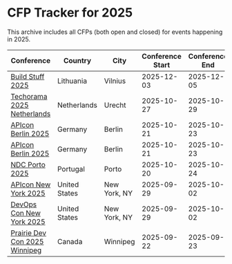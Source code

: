 # CFP Tracker for 2025

This archive includes all CFPs (both open and closed) for events happening in 2025.

| Conference | Country | City | Conference Start | Conference End | CFP | Benefits | CFP Start | Deadline |
| ---------- | ------- | ---- | ---------------- | -------------- | --- | -------- | --------- | -------- |
| [Build Stuff 2025](https://buildstuff.events/) | Lithuania | Vilnius | 2025-12-03 | 2025-12-05 | [CFP](https://sessionize.com/build-stuff-2025) | ✈️ 🏨 🎟️  | 2025-03-01 | 2025-06-30 |
| [Techorama 2025 Netherlands](https://www.techorama.nl/) | Netherlands | Urecht | 2025-10-27 | 2025-10-29 | [CFP](https://sessionize.com/techorama-2025-netherlands/) | ✈️ 🏨 🎟️  | 2025-02-17 | 2025-04-25 |
| [APIcon Berlin 2025](https://apiconference.net/berlin/) | Germany | Berlin | 2025-10-21 | 2025-10-23 | [CFP](https://callforpapers.sandsmedia.com/) | ✈️ 🏨 🎟️  | 2025-04-01 | 2025-05-19 |
| [APIcon Berlin 2025](https://apiconference.net/berlin/) | Germany | Berlin | 2025-10-21 | 2025-10-23 | [CFP](https://callforpapers.sandsmedia.com/) | ✈️ 🏨 🎟️  | 2025-04-01 | 2025-05-19 |
| [NDC Porto 2025](https://ndcporto.com/) | Portugal | Porto | 2025-10-20 | 2025-10-24 | [CFP](https://sessionize.com/ndc-porto-2025/) | ✈️ 🏨 🎟️  | 2025-01-22 | 2025-05-18 |
| [APIcon New York 2025](https://apiconference.net/new-york/) | United States | New York, NY  | 2025-09-29 | 2025-10-02 | [CFP](https://apiconference.net/new-york/call-for-papers-ny/) | ✈️ 🏨 🎟️  | 2025-03-22 | 2025-04-22 |
| [DevOps Con New York 2025](https://devopscon.io/new-york/) | United States | New York, NY  | 2025-09-29 | 2025-10-02 | [CFP](https://devopscon.io/call-for-papers-new-york/) | ✈️ 🏨 🎟️  | 2025-03-22 | 2025-04-22 |
| [Prairie Dev Con 2025 Winnipeg](https://www.prairiedevcon.com/) | Canada | Winnipeg | 2025-09-22 | 2025-09-23 | [CFP](https://www.papercall.io/prdcwinnipeg2025) | ✈️ 🏨 🎟️  | 2025-04-03 | 2025-05-03 |
